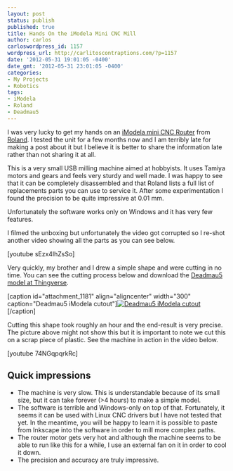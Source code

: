 ```yaml
---
layout: post
status: publish
published: true
title: Hands On the iModela Mini CNC Mill
author: carlos
carloswordpress_id: 1157
wordpress_url: http://carlitoscontraptions.com/?p=1157
date: '2012-05-31 19:01:05 -0400'
date_gmt: '2012-05-31 23:01:05 -0400'
categories:
- My Projects
- Robotics
tags:
- iModela
- Roland
- Deadmau5
---
```

I was very lucky to get my hands on an [iModela mini CNC Router](http://www.rolanddga.com/products/milling/imodela/) from [Roland](http://www.rolanddga.com/). I tested the unit for a few months now and I am terribly late for making a post about it but I believe it is better to share the information late rather than not sharing it at all.

This is a very small USB milling machine aimed at hobbyists. It uses Tamiya motors and gears and feels very sturdy and well made. I was happy to see that it can be completely disassembled and that Roland lists a full list of replacements parts you can use to service it. After some experimentation I found the precision to be quite impressive at 0.01 mm.

Unfortunately the software works only on Windows and it has very few features.

I filmed the unboxing but unfortunately the video got corrupted so I re-shot another video showing all the parts as you can see below.

[youtube sEzx4lhZsSo]

Very quickly, my brother and I drew a simple shape and were cutting in no time. You can see the cutting process below and download the [Deadmau5 model at Thingverse](http://www.thingiverse.com/thing:16391).

\[caption id="attachment_1181" align="aligncenter" width="300" caption="Deadmau5 iModela cutout"\][![Deadmau5 iModela cutout](http://carlitoscontraptions.com/wp-content/uploads/2012/05/deadmau5-imodela-cutout-300x225.jpg "Deadmau5 iModela cutout")](http://carlitoscontraptions.com/wp-content/uploads/2012/05/deadmau5-imodela-cutout.jpg)\[/caption\]

Cutting this shape took roughly an hour and the end-result is very precise. The picture above might not show this but it is important to note we cut this on a scrap piece of plastic. See the machine in action in the video below.

[youtube 74NGqpqrkRc]

## Quick impressions

*   The machine is very slow. This is understandable because of its small size, but it can take forever (>4 hours) to make a simple model.
*   The software is terrible and Windows-only on top of that. Fortunately, it seems it can be used with Linux CNC drivers but I have not tested that yet. In the meantime, you will be happy to learn it is possible to paste from Inkscape into the software in order to mill more complex paths.
*   The router motor gets very hot and although the machine seems to be able to run like this for a while, I use an external fan on it in order to cool it down.
*   The precision and accuracy are truly impressive.